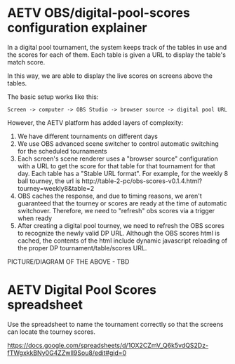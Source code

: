 # AETV OBS/digital-pool-scores configuration explainer

In a digital pool tournament, the system keeps track of the tables in use and the scores for each of them. Each table is given a URL to display the table's match score.

In this way, we are able to display the live scores on screens above the tables.

The basic setup works like this:

```
Screen -> computer -> OBS Studio -> browser source -> digital pool URL
```

However, the AETV platform has added layers of complexity:

1. We have different tournaments on different days
2. We use OBS advanced scene switcher to control automatic switching for the scheduled tournaments
3. Each screen's scene renderer uses a "browser source" configuration with a URL to get the score for that table for that tournament for that day. Each table has a "Stable URL format". For example, for the weekly 8 ball tourney, the url is http://table-2-pc/obs-scores-v0.1.4.html?tourney=weekly8&table=2
4. OBS caches the response, and due to timing reasons, we aren't guaranteed that the tourney or scores are ready at the time of automatic switchover. Therefore, we need to "refresh" obs scores via a trigger when ready
5. After creating a digital pool tourney, we need to refresh the OBS scores to recognize the newly valid DP URL. Although the OBS scores html is cached, the contents of the html include dynamic javascript reloading of the proper DP tournament/table/scores URL.

PICTURE/DIAGRAM OF THE ABOVE - TBD

# AETV Digital Pool Scores spreadsheet

Use the spreadsheet to name the tournament correctly so that the screens can locate the tourney scores.

https://docs.google.com/spreadsheets/d/1OX2CZmV_Q6k5vdQS2Dz-fTWgxkkBNy0G4ZZwIl9Sou8/edit#gid=0


